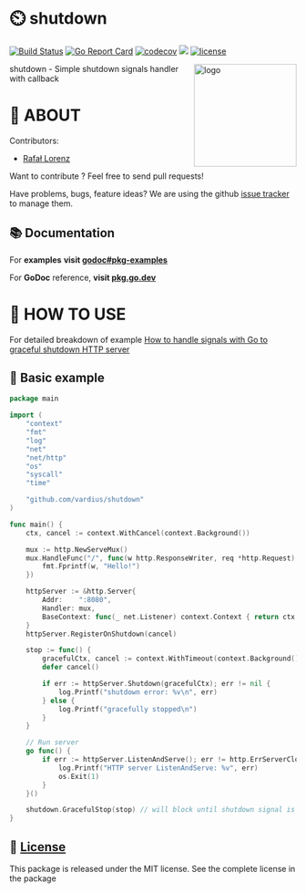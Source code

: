 ⏲️ shutdown
================
[![Build Status](https://travis-ci.org/vardius/shutdown.svg?branch=master)](https://travis-ci.org/vardius/shutdown)
[![Go Report Card](https://goreportcard.com/badge/github.com/vardius/shutdown)](https://goreportcard.com/report/github.com/vardius/shutdown)
[![codecov](https://codecov.io/gh/vardius/shutdown/branch/master/graph/badge.svg)](https://codecov.io/gh/vardius/shutdown)
[![](https://godoc.org/github.com/vardius/shutdown?status.svg)](https://pkg.go.dev/github.com/vardius/shutdown)
[![license](https://img.shields.io/github/license/mashape/apistatus.svg)](https://github.com/vardius/shutdown/blob/master/LICENSE.md)

<img align="right" height="180px" src="https://github.com/vardius/gorouter/blob/master/website/src/static/img/logo.png?raw=true" alt="logo" />

shutdown - Simple shutdown signals handler with callback

📖 ABOUT
==================================================
Contributors:

* [Rafał Lorenz](http://rafallorenz.com)

Want to contribute ? Feel free to send pull requests!

Have problems, bugs, feature ideas?
We are using the github [issue tracker](https://github.com/vardius/shutdown/issues) to manage them.

## 📚 Documentation

For __examples__ **visit [godoc#pkg-examples](http://godoc.org/github.com/vardius/shutdown#pkg-examples)**

For **GoDoc** reference, **visit [pkg.go.dev](https://pkg.go.dev/github.com/vardius/shutdown)**

🚏 HOW TO USE
==================================================

For detailed breakdown of example [How to handle signals with Go to graceful shutdown HTTP server](https://rafallorenz.com/go/handle-signals-to-graceful-shutdown-http-server/)

## 🏫 Basic example
```go
package main

import (
	"context"
	"fmt"
	"log"
	"net"
	"net/http"
	"os"
	"syscall"
	"time"

    "github.com/vardius/shutdown"
)

func main() {
	ctx, cancel := context.WithCancel(context.Background())

	mux := http.NewServeMux()
	mux.HandleFunc("/", func(w http.ResponseWriter, req *http.Request) {
		fmt.Fprintf(w, "Hello!")
	})

	httpServer := &http.Server{
		Addr:    ":8080",
		Handler: mux,
		BaseContext: func(_ net.Listener) context.Context { return ctx },
	}
	httpServer.RegisterOnShutdown(cancel)

	stop := func() {
		gracefulCtx, cancel := context.WithTimeout(context.Background(), 5*time.Second)
		defer cancel()

		if err := httpServer.Shutdown(gracefulCtx); err != nil {
			log.Printf("shutdown error: %v\n", err)
		} else {
			log.Printf("gracefully stopped\n")
		}
	}

	// Run server
	go func() {
		if err := httpServer.ListenAndServe(); err != http.ErrServerClosed {
			log.Printf("HTTP server ListenAndServe: %v", err)
			os.Exit(1)
		}
	}()

	shutdown.GracefulStop(stop) // will block until shutdown signal is received
}
```

📜 [License](LICENSE.md)
-------

This package is released under the MIT license. See the complete license in the package
